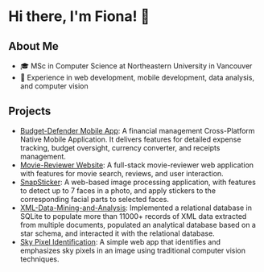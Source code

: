 # Hi there, I'm Fiona! 👋

## About Me
- 🎓 MSc in Computer Science at Northeastern University in Vancouver
- 💼 Experience in web development, mobile development, data analysis, and computer vision

## Projects
- [Budget-Defender Mobile App](https://github.com/FionaChen0506/Budget-Defender-Mobile-App): A financial management Cross-Platform Native Mobile Application. It delivers features for detailed expense tracking, budget oversight, currency converter, and receipts management.
- [Movie-Reviewer Website](https://github.com/FionaChen0506/webdev-project-react): A full-stack movie-reviewer web application with features for movie search, reviews, and user interaction.
- [SnapSticker](https://github.com/FionaChen0506/SnapSticker): A web-based image processing application, with features to detect up to 7 faces in a photo, and apply stickers to the corresponding facial parts to selected faces.
- [XML-Data-Mining-and-Analysis](https://github.com/FionaChen0506/XML-Data-Mining-and-Analysis): Implemented a relational database in SQLite to populate more than 11000+ records of XML
data extracted from multiple documents, populated an analytical database based on a star schema, and interacted it with the relational database.
- [Sky Pixel Identification](https://github.com/FionaChen0506/sky-identification): A simple web app that identifies and emphasizes sky pixels in an image using traditional computer vision techniques.
